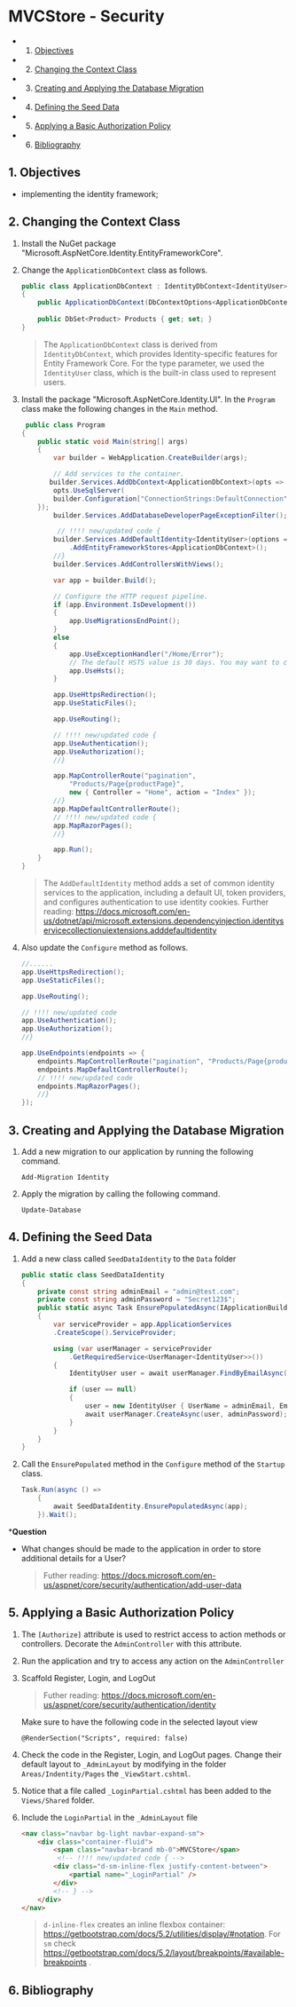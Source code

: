 # MVCStore - Security

<!-- vscode-markdown-toc -->
* 1. [Objectives](#Objectives)
* 2. [Changing the Context Class](#ChangingtheContextClass)
* 3. [Creating and Applying the Database Migration](#CreatingandApplyingtheDatabaseMigration)
* 4. [Defining the Seed Data](#DefiningtheSeedData)
* 5. [Applying a Basic Authorization Policy](#ApplyingaBasicAuthorizationPolicy)
* 6. [Bibliography](#Bibliography)

<!-- vscode-markdown-toc-config
	numbering=true
	autoSave=true
	/vscode-markdown-toc-config -->
<!-- /vscode-markdown-toc -->

##  1. <a name='Objectives'></a>Objectives
- implementing the identity framework;

##  2. <a name='ChangingtheContextClass'></a>Changing the Context Class

1. Install the NuGet package "Microsoft.AspNetCore.Identity.EntityFrameworkCore".
2. Change the `ApplicationDbContext` class as follows.

	```C#
	public class ApplicationDbContext : IdentityDbContext<IdentityUser>
	{
		public ApplicationDbContext(DbContextOptions<ApplicationDbContext> options): base(options) { }
		
		public DbSet<Product> Products { get; set; }
	}
	```

	> The `ApplicationDbContext` class is derived from `IdentityDbContext`, which provides Identity-specific features for Entity Framework Core. For the type parameter, we used the `IdentityUser` class, which is the built-in class used to represent users. 

2. Install the package "Microsoft.AspNetCore.Identity.UI". In the `Program` class make the following changes in the `Main` method.

	```C#
	 public class Program
    {
        public static void Main(string[] args)
        {
            var builder = WebApplication.CreateBuilder(args);

            // Add services to the container.
           builder.Services.AddDbContext<ApplicationDbContext>(opts => {
            opts.UseSqlServer(
            builder.Configuration["ConnectionStrings:DefaultConnection"]);
        });
            builder.Services.AddDatabaseDeveloperPageExceptionFilter();

			 // !!!! new/updated code {
            builder.Services.AddDefaultIdentity<IdentityUser>(options => options.SignIn.RequireConfirmedAccount = false)
                .AddEntityFrameworkStores<ApplicationDbContext>();
			//}
            builder.Services.AddControllersWithViews();

            var app = builder.Build();

            // Configure the HTTP request pipeline.
            if (app.Environment.IsDevelopment())
            {
                app.UseMigrationsEndPoint();
            }
            else
            {
                app.UseExceptionHandler("/Home/Error");
                // The default HSTS value is 30 days. You may want to change this for production scenarios, see https://aka.ms/aspnetcore-hsts.
                app.UseHsts();
            }

            app.UseHttpsRedirection();
            app.UseStaticFiles();

            app.UseRouting();

			// !!!! new/updated code {
            app.UseAuthentication();
            app.UseAuthorization();
			//}

            app.MapControllerRoute("pagination",
                "Products/Page{productPage}",
                new { Controller = "Home", action = "Index" });
            //}
            app.MapDefaultControllerRoute();
            // !!!! new/updated code {
            app.MapRazorPages();
            //}

            app.Run();
        }
    }
	```
	> The `AddDefaultIdentity` method adds a set of common identity services to the application, including a default UI, token providers, and configures authentication to use identity cookies. Further reading: https://docs.microsoft.com/en-us/dotnet/api/microsoft.extensions.dependencyinjection.identityservicecollectionuiextensions.adddefaultidentity

3. Also update the `Configure` method as follows.

	```C#
	//......
 	app.UseHttpsRedirection();
	app.UseStaticFiles();

	app.UseRouting();

	// !!!! new/updated code
	app.UseAuthentication();
	app.UseAuthorization();
	//}

	app.UseEndpoints(endpoints => {
		endpoints.MapControllerRoute("pagination", "Products/Page{productPage}", new { Controller = "Home", action = "Index" });
		endpoints.MapDefaultControllerRoute();
		// !!!! new/updated code
		endpoints.MapRazorPages();
		//}
	});
	```

##  3. <a name='CreatingandApplyingtheDatabaseMigration'></a>Creating and Applying the Database Migration

1. Add a new migration to our application by running the following command.

	```
	Add-Migration Identity
	```
2. Apply the migration by calling the following command.

	```
	Update-Database
	```

##  4. <a name='DefiningtheSeedData'></a>Defining the Seed Data

1. Add a new class called `SeedDataIdentity` to the `Data` folder

	```C#
	public static class SeedDataIdentity
    {
        private const string adminEmail = "admin@test.com";
        private const string adminPassword = "Secret123$";
        public static async Task EnsurePopulatedAsync(IApplicationBuilder app)
        {
            var serviceProvider = app.ApplicationServices
            .CreateScope().ServiceProvider;

            using (var userManager = serviceProvider
                .GetRequiredService<UserManager<IdentityUser>>())
            {
                IdentityUser user = await userManager.FindByEmailAsync(adminEmail);

                if (user == null)
                {
                    user = new IdentityUser { UserName = adminEmail, Email = adminEmail };
                    await userManager.CreateAsync(user, adminPassword);
                }
            }
        }
    }
	```

2. Call the `EnsurePopulated` method in the `Configure` method of the `Startup` class. 

	```C#
	Task.Run(async () =>
		{
			await SeedDataIdentity.EnsurePopulatedAsync(app);
		}).Wait(); 
	```

***Question**
- What changes should be made to the application in order to store additional details for a User?
	> Futher reading: https://docs.microsoft.com/en-us/aspnet/core/security/authentication/add-user-data

##  5. <a name='ApplyingaBasicAuthorizationPolicy'></a>Applying a Basic Authorization Policy

1. The `[Authorize]` attribute is used to restrict access to action methods or controllers. Decorate the `AdminController` with this attribute.

2. Run the application and try to access any action on the `AdminController`

4. Scaffold Register, Login, and LogOut

	> Futher reading: https://docs.microsoft.com/en-us/aspnet/core/security/authentication/identity

	Make sure to have the following code in the selected layout view

	```CSHTML
	@RenderSection("Scripts", required: false)
	```
5. Check the code in the Register, Login, and LogOut pages. Change their default layout to `_AdminLayout` by modifying in the folder `Areas/Indentity/Pages` the `_ViewStart.cshtml`.

6. Notice that a file called `_LoginPartial.cshtml` has been added to the `Views/Shared` folder.

7. Include the `LoginPartial` in the `_AdminLayout` file

	```HTML
    <nav class="navbar bg-light navbar-expand-sm">
        <div class="container-fluid">
            <span class="navbar-brand mb-0">MVCStore</span>
             <!-- !!!! new/updated code { -->
            <div class="d-sm-inline-flex justify-content-between">
                <partial name="_LoginPartial" />
            </div>
            <!-- } -->
        </div>
    </nav>
	```

    > `d-inline-flex` creates an inline flexbox container: https://getbootstrap.com/docs/5.2/utilities/display/#notation. For `sm` check https://getbootstrap.com/docs/5.2/layout/breakpoints/#available-breakpoints .

##  6. <a name='Bibliography'></a>Bibliography